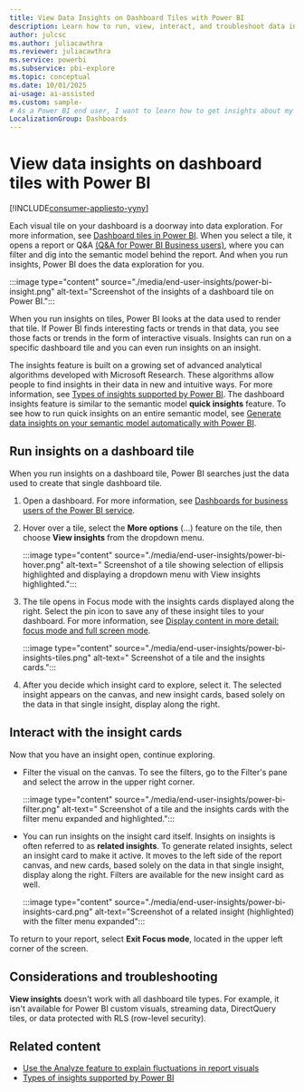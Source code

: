 ```yaml
---
title: View Data Insights on Dashboard Tiles with Power BI
description: Learn how to run, view, interact, and troubleshoot data insights on a dashboard tile with Power BI.
author: julcsc
ms.author: juliacawthra
ms.reviewer: juliacawthra
ms.service: powerbi
ms.subservice: pbi-explore
ms.topic: conceptual
ms.date: 10/01/2025
ai-usage: ai-assisted
ms.custom: sample-
# As a Power BI end user, I want to learn how to get insights about my dashboard tiles.
LocalizationGroup: Dashboards
---
```

# View data insights on dashboard tiles with Power BI

[!INCLUDE[consumer-appliesto-yyny](../includes/consumer-appliesto-yyny.md)]

Each visual tile on your dashboard is a doorway into data exploration. For more information, see [Dashboard tiles in Power BI](end-user-tiles.md). When you select a tile, it opens a report or Q&A [(Q&A for Power BI Business users)](end-user-q-and-a.md), where you can filter and dig into the semantic model behind the report. And when you run insights, Power BI does the data exploration for you.

:::image type="content" source="./media/end-user-insights/power-bi-insight.png" alt-text="Screenshot of the insights of a dashboard tile on  Power BI.":::

When you run insights on tiles, Power BI looks at the data used to render that tile. If Power BI finds interesting facts or trends in that data, you see those facts or trends in the form of interactive visuals. Insights can run on a specific dashboard tile and you can even run insights on an insight.

The insights feature is built on a growing set of advanced analytical algorithms developed with Microsoft Research. These algorithms allow people to find insights in their data in new and intuitive ways. For more information, see [Types of insights supported by Power BI](end-user-insight-types.md). The dashboard insights feature is similar to the semantic model **quick insights** feature. To see how to run quick insights on an entire semantic model, see [Generate data insights on your semantic model automatically with Power BI](../create-reports/service-insights.md).

## Run insights on a dashboard tile

When you run insights on a dashboard tile, Power BI searches just the data used to create that single dashboard tile.

1. Open a dashboard. For more information, see [Dashboards for business users of the Power BI service](end-user-dashboards.md).
1. Hover over a tile, select the **More options** (...) feature on the tile, then choose **View insights** from the dropdown menu.

   :::image type="content" source="./media/end-user-insights/power-bi-hover.png" alt-text=" Screenshot of a tile showing selection of ellipsis highlighted and displaying a dropdown menu with View insights highlighted.":::

1. The tile opens in Focus mode with the insights cards displayed along the right. Select the pin icon to save any of these insight tiles to your dashboard. For more information, see [Display content in more detail: focus mode and full screen mode](end-user-focus.md).

   :::image type="content" source="./media/end-user-insights/power-bi-insights-tiles.png" alt-text=" Screenshot of a tile and the insights cards.":::

1. After you decide which insight card to explore, select it. The selected insight appears on the canvas, and new insight cards, based solely on the data in that single insight, display along the right.

## Interact with the insight cards

Now that you have an insight open, continue exploring.

- Filter the visual on the canvas. To see the filters, go to the Filter's pane and select the arrow in the upper right corner.

   :::image type="content" source="./media/end-user-insights/power-bi-filter.png" alt-text=" Screenshot of a tile and the insights cards with the filter menu expanded and highlighted.":::

- You can run insights on the insight card itself. Insights on insights is often referred to as **related insights**. To generate related insights, select an insight card to make it active. It moves to the left side of the report canvas, and new cards, based solely on the data in that single insight, display along the right. Filters are available for the new insight card as well.

   :::image type="content" source="./media/end-user-insights/power-bi-insights-card.png" alt-text="Screenshot of a related insight (highlighted) with the filter menu expanded":::

To return to your report, select **Exit Focus mode**, located in the upper left corner of the screen.

## Considerations and troubleshooting

**View insights** doesn't work with all dashboard tile types. For example, it isn't available for Power BI custom visuals, streaming data, DirectQuery tiles, or data protected with RLS (row-level security).<!--[Power BI visuals](end-user-custom-visuals.md)-->

## Related content

- [Use the Analyze feature to explain fluctuations in report visuals](end-user-analyze-visuals.md)
- [Types of insights supported by Power BI](end-user-insight-types.md)
